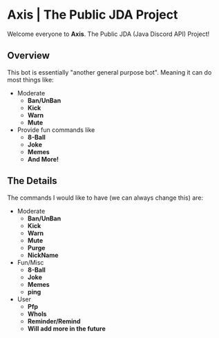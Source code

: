 # Axis | The Public JDA Project
Welcome everyone to **Axis**. The Public JDA (Java Discord API) Project!

## Overview
This bot is essentially "another general purpose bot". Meaning it can do most things like:
- Moderate
  - **Ban/UnBan**
  - **Kick**
  - **Warn**
  - **Mute**
- Provide fun commands like
  - **8-Ball**
  - **Joke**
  - **Memes**
  - **And More!**

## The Details
The commands I would like to have (we can always change this) are:
- Moderate
  - **Ban/UnBan**
  - **Kick**
  - **Warn**
  - **Mute**
  - **Purge**
  - **NickName**
- Fun/Misc
  - **8-Ball**
  - **Joke**
  - **Memes**
  - **ping**
- User
  - **Pfp**
  - **WhoIs**
  - **Reminder/Remind**
  - **Will add more in the future**
